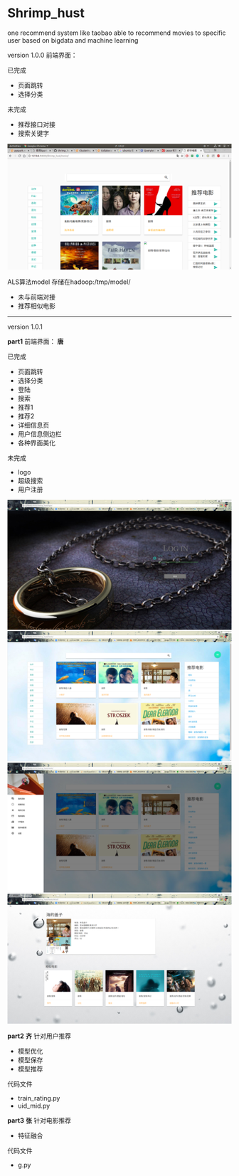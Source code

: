# Shrimp_hust
one recommend system like taobao able to recommend movies to specific user based on bigdata and machine learning

version 1.0.0
前端界面：


已完成

* 页面跳转
* 选择分类

未完成

* 推荐接口对接
* 搜索关键字

![1530350870483](assert/1530350870483.png)



ALS算法model 存储在hadoop:/tmp/model/

* 未与前端对接
* 推荐相似电影
------------------------------------
version 1.0.1

**part1**
前端界面：     **唐**

已完成
* 页面跳转
* 选择分类
* 登陆
* 搜索
* 推荐1
* 推荐2
* 详细信息页
* 用户信息侧边栏
* 各种界面美化

未完成
* logo
* 超级搜索
* 用户注册


![1530350870483](assert/login.png)
![1530350870483](assert/index.png)
![1530350870483](assert/user.png)
![1530350870483](assert/深度截图_google-chrome_20180703174810.png)


**part2**     **齐**
针对用户推荐
* 模型优化
* 模型保存
* 模型推荐

代码文件 
* train_rating.py
* uid_mid.py

**part3**     **张**
针对电影推荐
* 特征融合

代码文件
* g.py
